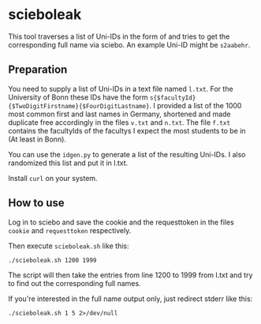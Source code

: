 # scieboleak

This tool traverses a list of Uni-IDs in the form of and tries to get the corresponding full name via sciebo.
An example Uni-ID might be `s2aabehr`.

## Preparation

You need to supply a list of Uni-IDs in a text file named `l.txt`. For the University of Bonn these IDs have the form `s{$facultyId}{$TwoDigitFirstname}{$FourDigitLastname}`.
I provided a list of the 1000 most common first and last names in Germany, shortened and made duplicate free accordingly in the files `v.txt` and `n.txt`. The file `f.txt` contains the facultyIds of the facultys I expect the most students to be in (At least in Bonn).

You can use the `idgen.py` to generate a list of the resulting Uni-IDs. I also randomized this list and put it in l.txt.

Install `curl` on your system.

## How to use

Log in to sciebo and save the cookie and the requesttoken in the files `cookie` and `requesttoken` respectively.

Then execute `scieboleak.sh` like this:

```
./scieboleak.sh 1200 1999

```

The script will then take the entries from line 1200 to 1999 from l.txt and try to find out the corresponding full names.

If you're interested in the full name output only, just redirect stderr like this:

```
./scieboleak.sh 1 5 2>/dev/null
```
